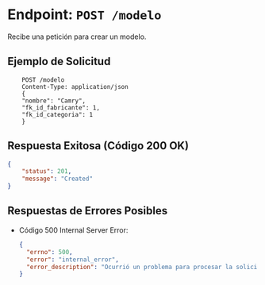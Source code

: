 # Endpoint: `POST /modelo`

Recibe una petición para crear un modelo.

## Ejemplo de Solicitud
```http
    POST /modelo
    Content-Type: application/json
    {
    "nombre": "Camry",
    "fk_id_fabricante": 1,
    "fk_id_categoria": 1
    }
```

## Respuesta Exitosa (Código 200 OK)
```json
{
    "status": 201,
    "message": "Created"
}
```

## Respuestas de Errores Posibles
- Código 500 Internal Server Error:
  ```json
  {
    "errno": 500,
    "error": "internal_error",
    "error_description": "Ocurrió un problema para procesar la solicitud"
  }
  ``` 